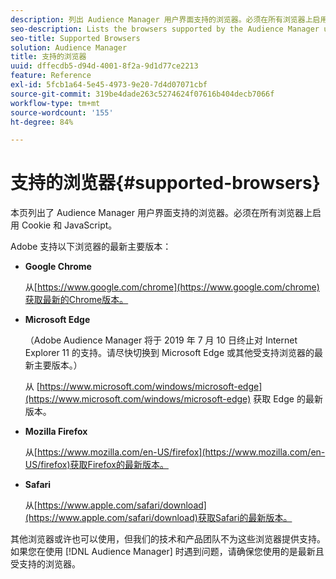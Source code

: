 ```yaml
---
description: 列出 Audience Manager 用户界面支持的浏览器。必须在所有浏览器上启用 Cookie 和 JavaScript。
seo-description: Lists the browsers supported by the Audience Manager user interface. Cookies and JavaScript must be enabled on all browsers.
seo-title: Supported Browsers
solution: Audience Manager
title: 支持的浏览器
uuid: dffecdb5-d94d-4001-8f2a-9d1d77ce2213
feature: Reference
exl-id: 5fcb1a64-5e45-4973-9e20-7d4d07071cbf
source-git-commit: 319be4dade263c5274624f07616b404decb7066f
workflow-type: tm+mt
source-wordcount: '155'
ht-degree: 84%

---
```


# 支持的浏览器{#supported-browsers}

本页列出了 Audience Manager 用户界面支持的浏览器。必须在所有浏览器上启用 Cookie 和 JavaScript。

<!-- 

c_supported_browsers.xml

 -->

Adobe 支持以下浏览器的最新主要版本：

* **Google Chrome**

  从[https://www.google.com/chrome](https://www.google.com/chrome)获取最新的Chrome版本。

* **Microsoft Edge**

  （Adobe Audience Manager 将于 2019 年 7 月 10 日终止对 Internet Explorer 11 的支持。请尽快切换到 Microsoft Edge 或其他受支持浏览器的最新主要版本。）

  从 [https://www.microsoft.com/windows/microsoft-edge](https://www.microsoft.com/windows/microsoft-edge) 获取 Edge 的最新版本。

* **Mozilla Firefox**

  从[https://www.mozilla.com/en-US/firefox](https://www.mozilla.com/en-US/firefox)获取Firefox的最新版本。

* **Safari**

  从[https://www.apple.com/safari/download](https://www.apple.com/safari/download)获取Safari的最新版本。

其他浏览器或许也可以使用，但我们的技术和产品团队不为这些浏览器提供支持。如果您在使用 [!DNL Audience Manager] 时遇到问题，请确保您使用的是最新且受支持的浏览器。
